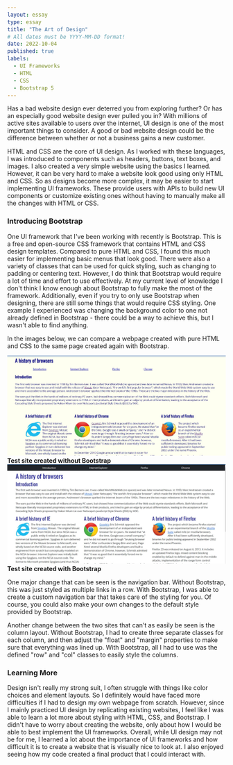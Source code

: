 ```yaml
---
layout: essay
type: essay
title: "The Art of Design"
# All dates must be YYYY-MM-DD format!
date: 2022-10-04
published: true
labels:
  - UI Frameworks
  - HTML
  - CSS
  - Bootstrap 5
---
```


Has a bad website design ever deterred you from exploring further? Or has an especially good website design ever pulled you in? With millions of active sites available to users over the internet, UI design is one of the most important things to consider. A good or bad website design could be the difference between whether or not a business gains a new customer.

HTML and CSS are the core of UI design. As I worked with these languages, I was introduced to components such as headers, buttons, text boxes, and images. I also created a very simple website using the basics I learned. However, it can be very hard to make a website look good using only HTML and CSS. So as designs become more complex, it may be easier to start implementing UI frameworks. These provide users with APIs to build new UI components or customize existing ones without having to manually make all the changes with HTML or CSS. 

### Introducing Bootstrap

One UI framework that I've been working with recently is Bootstrap. This is a free and open-source CSS framework that contains HTML and CSS design templates. Compared to pure HTML and CSS, I found this much easier for implementing basic menus that look good. There were also a variety of classes that can be used for quick styling, such as changing to padding or centering text. However, I do think that Bootstrap would require a lot of time and effort to use effectively. At my current level of knowledge I don't think I know enough about Bootstrap to fully make the most of the framework. Additionally, even if you try to only use Bootstrap when designing, there are still some things that would require CSS styling. One example I experienced was changing the background color to one not already defined in Bootstrap - there could be a way to achieve this, but I wasn't able to find anything. 

In the images below, we can compare a webpage created with pure HTML and CSS to the same page created again with Bootstrap. 

<div class="text-center p-4">
    <img width="700px" src="../img/design/NoBoot.JPG" class="pb-3"  alt="Webpage w/o Bootstrap"> <br>
    <strong>Test site created without Bootstrap</strong>
</div>


<div class="text-center p-4">
    <img width="700px" src="../img/design/Boot.JPG" class="pb-3"  alt="Webpage w/ Bootstrap"> <br>
    <strong>Test site created with Bootstrap</strong>
</div>

One major change that can be seen is the navigation bar. Without Bootstrap, this was just styled as multiple links in a row. With Bootstrap, I was able to create a custom navigation bar that takes care of the styling for you. Of course, you could also make your own changes to the default style provided by Bootstrap. 

Another change between the two sites that can't as easily be seen is the column layout. Without Bootstrap, I had to create three separate classes for each column, and then adjust the "float" and "margin" properties to make sure that everything was lined up. With Bootstrap, all I had to use was the defined "row" and "col" classes to easily style the columns.

### Learning More 

Design isn't really my strong suit, I often struggle with things like color choices and element layouts. So I definitely would have faced more difficulties if I had to design my own webpage from scratch. However, since I mainly practiced UI design by replicating existing websites, I feel like I was able to learn a lot more about styling with HTML, CSS, and Bootstrap. I didn't have to worry about creating the website, only about how I would be able to best implement the UI frameworks. Overall, while UI design may not be for me, I learned a lot about the importance of UI frameworks and how difficult it is to create a website that is visually nice to look at. I also enjoyed seeing how my code created a final product that I could interact with. 
 